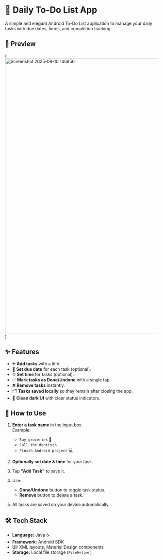 # 📝 Daily To-Do List App

A simple and elegant Android To-Do List application to manage your daily tasks with due dates, times, and completion tracking.

## 📸 Preview
(<img width="528" height="907" alt="Screenshot 2025-08-10 140956" src="https://github.com/user-attachments/assets/9e6ca878-a91f-4ea3-bad4-4ca20e753a02" />
)

## ✨ Features

- ➕ **Add tasks** with a title.
- 📅 **Set due date** for each task (optional).
- ⏰ **Set time** for tasks (optional).
- ✅ **Mark tasks as Done/Undone** with a single tap.
- ❌ **Remove tasks** instantly.
- 🗂 **Tasks saved locally** so they remain after closing the app.
- 🎨 **Clean dark UI** with clear status indicators.

## 🚀 How to Use

1. **Enter a task name** in the input box.  
   Example:  
   - `Buy groceries` 🛒  
   - `Call the dentist` 📞  
   - `Finish Android project` 💻  

2. **Optionally set date & time** for your task.

3. Tap **"Add Task"** to save it.

4. Use:
   - **Done/Undone** button to toggle task status.
   - **Remove** button to delete a task.

5. All tasks are saved on your device automatically.

## 🛠 Tech Stack

- **Language:** Java ☕  
- **Framework:** Android SDK  
- **UI:** XML layouts, Material Design components  
- **Storage:** Local file storage (`FileHelper`)
